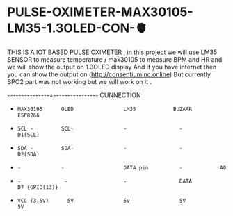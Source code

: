 # PULSE-OXIMETER-MAX30105-LM35-1.3OLED-CON-🫀




THIS IS A IOT BASED PULSE OXIMETER , in this project we will use LM35 SENSOR to measure temperature / max30105 to measure BPM and HR and we will show the output on 1.3OLED display 
And if you have internet then you can show the output  on (http://consentiuminc.online) But currently SPO2 part was not working but we will work on it .


---------------+----------------
CUNNECTION 

-     MAX30105      OLED                LM35            BUZAAR         ESP8266


-     SCL -         SCL-                -                 -            D1(SCL)


-     SDA -         SDA-                -                 -             D2(SDA)


-     -             -                   DATA pin          -            A0


-     -              -                  -                 DATA          D7 {GPIO(13)}


-     VCC (3.5V)      5V                5V                5V            5V
